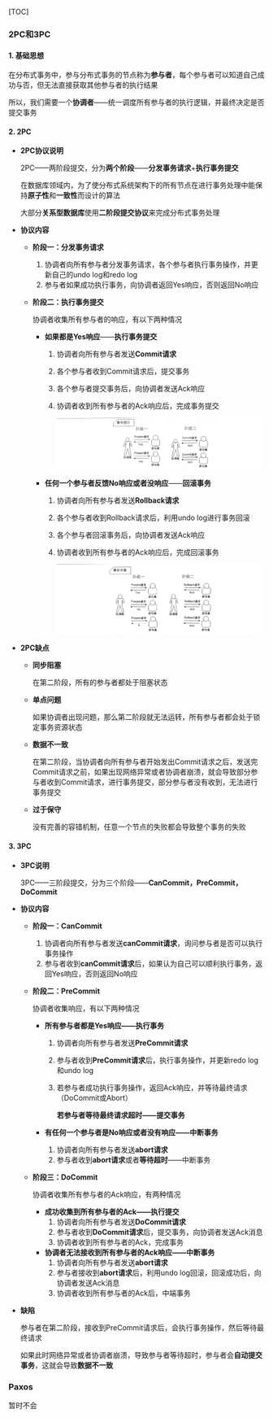 [TOC]



### 2PC和3PC

#### 1. 基础思想

在分布式事务中，参与分布式事务的节点称为**参与者**，每个参与者可以知道自己成功与否，但无法直接获取其他参与者的执行结果

所以，我们需要一个**协调者**——统一调度所有参与者的执行逻辑，并最终决定是否提交事务



#### 2. 2PC

* **2PC协议说明**

  2PC——两阶段提交，分为**两个阶段**——**分发事务请求**+**执行事务提交**

  在数据库领域内，为了使分布式系统架构下的所有节点在进行事务处理中能保持**原子性**和**一致性**而设计的算法

  大部分**关系型数据库**使用**二阶段提交协议**来完成分布式事务处理

* **协议内容**

  * **阶段一：分发事务请求**

    1. 协调者向所有参与者分发事务请求，各个参与者执行事务操作，并更新自己的undo log和redo log
    2. 参与者如果成功执行事务，向协调者返回Yes响应，否则返回No响应

  * **阶段二：执行事务提交**

    协调者收集所有参与者的响应，有以下两种情况

    * **如果都是Yes响应**——**执行事务提交**

      1. 协调者向所有参与者发送**Commit请求**

      2. 各个参与者收到Commit请求后，提交事务

      3. 各个参与者提交事务后，向协调者发送Ack响应

      4. 协调者收到所有参与者的Ack响应后，完成事务提交

         ![1](../p/11.png)

    * **任何一个参与者反馈No响应或者没响应**——**回滚事务**

      1. 协调者向所有参与者发送**Rollback请求**

      2. 各个参与者收到Rollback请求后，利用undo log进行事务回滚

      3. 各个参与者回滚事务后，向协调者发送Ack响应

      4. 协调者收到所有参与者的Ack响应后，完成回滚事务

         ![2](../p/12.png)

* **2PC缺点**

  * **同步阻塞**

    在第二阶段，所有的参与者都处于阻塞状态

  * **单点问题**

    如果协调者出现问题，那么第二阶段就无法运转，所有参与者都会处于锁定事务资源状态

  * **数据不一致**

    在第二阶段，当协调者向所有参与者开始发出Commit请求之后，发送完Commit请求之前，如果出现网络异常或者协调者崩溃，就会导致部分参与者收到Commit请求，进行事务提交，部分参与者没有收到，无法进行事务提交

  * **过于保守**

    没有完善的容错机制，任意一个节点的失败都会导致整个事务的失败

    

#### 3. 3PC

* **3PC说明**

  3PC——三阶段提交，分为三个阶段——**CanCommit，PreCommit，DoCommit**

* **协议内容**

  * **阶段一：CanCommit**

    1. 协调者向所有参与者发送**canCommit请求**，询问参与者是否可以执行事务操作
    2. 参与者收到**canCommit请求**后，如果认为自己可以顺利执行事务，返回Yes响应，否则返回No响应

  * **阶段二：PreCommit**

    协调者收集响应，有以下两种情况

    * **所有参与者都是Yes响应——执行事务**

      1. 协调者向所有参与者发送**PreCommit请求**

      2. 参与者收到**PreCommit请求**后，执行事务操作，并更新redo log和undo log

      3. 若参与者成功执行事务操作，返回Ack响应，并等待最终请求（DoCommit或Abort）

         **若参与者等待最终请求超时——提交事务**

    * **有任何一个参与者是No响应或者没有响应——中断事务**

      1. 协调者向所有参与者发送**abort请求**
      2. 参与者收到**abort请求**或者**等待超时**——中断事务

  * **阶段三：DoCommit**

    协调者收集所有参与者的Ack响应，有两种情况

    * **成功收集到所有参与者的Ack——执行提交**
      1. 协调者向所有参与者发送**DoCommit请求**
      2. 参与者收到**DoCommit请求**后，提交事务，向协调者发送Ack消息
      3. 协调者收到所有参与者的Ack，完成事务
    * **协调者无法接收到所有参与者的Ack响应——中断事务**
      1. 协调者向所有参与者发送**abort请求**
      2. 参与者接收到**abort请求**后，利用undo log回滚，回滚成功后，向协调者发送Ack消息
      3. 协调者收到所有参与者的Ack后，中端事务

* **缺陷**

  参与者在第二阶段，接收到PreCommit请求后，会执行事务操作，然后等待最终请求

  如果此时网络异常或者协调者崩溃，导致参与者等待超时，参与者会**自动提交事务**，这就会导致**数据不一致**



### Paxos

暂时不会
